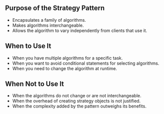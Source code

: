 ﻿## Purpose of the Strategy Pattern
- Encapsulates a family of algorithms.
- Makes algorithms interchangeable.
- Allows the algorithm to vary independently from clients that use it.

## When to Use It
- When you have multiple algorithms for a specific task.
- When you want to avoid conditional statements for selecting algorithms.
- When you need to change the algorithm at runtime.

## When Not to Use It
- When the algorithms do not change or are not interchangeable.
- When the overhead of creating strategy objects is not justified.
- When the complexity added by the pattern outweighs its benefits.
